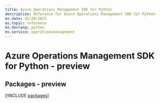 ```yaml
---
title: Azure Operations Management SDK for Python
description: Reference for Azure Operations Management SDK for Python
ms.date: 01/29/2025
ms.topic: reference
ms.devlang: python
ms.service: operationsmanagement
---
```

# Azure Operations Management SDK for Python - preview
## Packages - preview
[!INCLUDE [packages](operations-management-index.md)]